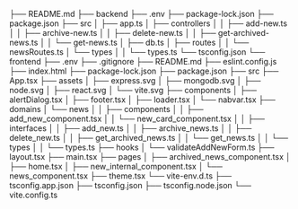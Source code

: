 ├── README.md
├── backend
    ├── .env
    ├── package-lock.json
    ├── package.json
    ├── src
    │   ├── app.ts
    │   ├── controllers
    │   │   ├── add-new.ts
    │   │   ├── archive-new.ts
    │   │   ├── delete-new.ts
    │   │   ├── get-archived-news.ts
    │   │   └── get-news.ts
    │   ├── db.ts
    │   ├── routes
    │   │   └── newsRoutes.ts
    │   └── types
    │   │   └── types.ts
    └── tsconfig.json
└── frontend
    ├── .env
    ├── .gitignore
    ├── README.md
    ├── eslint.config.js
    ├── index.html
    ├── package-lock.json
    ├── package.json
    ├── src
        ├── App.tsx
        ├── assets
        │   ├── express.svg
        │   ├── mongodb.svg
        │   ├── node.svg
        │   ├── react.svg
        │   └── vite.svg
        ├── components
        │   ├── alertDialog.tsx
        │   ├── footer.tsx
        │   ├── loader.tsx
        │   └── nabvar.tsx
        ├── domains
        │   └── news
        │   │   ├── components
        │   │       ├── add_new_component.tsx
        │   │       └── new_card_component.tsx
        │   │   ├── interfaces
        │   │       ├── add_new.ts
        │   │       ├── archive_news.ts
        │   │       ├── delete_new.ts
        │   │       ├── get_archived_news.ts
        │   │       └── get_news.ts
        │   │   └── types
        │   │       └── types.ts
        ├── hooks
        │   └── validateAddNewForm.ts
        ├── layout.tsx
        ├── main.tsx
        ├── pages
        │   ├── archived_news_component.tsx
        │   ├── home.tsx
        │   ├── new_internal_component.tsx
        │   └── news_component.tsx
        ├── theme.tsx
        └── vite-env.d.ts
    ├── tsconfig.app.json
    ├── tsconfig.json
    ├── tsconfig.node.json
    └── vite.config.ts